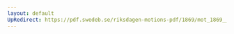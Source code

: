 ```yaml
---
layout: default
UpRedirect: https://pdf.swedeb.se/riksdagen-motions-pdf/1869/mot_1869__ak__00130.pdf
---
```

